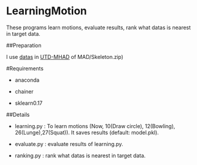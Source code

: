 # LearningMotion

These programs learn motions, evaluate results, rank what datas is nearest in target data.

##Preparation

 I use [datas](http://www.utdallas.edu/~kehtar/UTD) in [UTD-MHAD](http://www.utdallas.edu/~kehtar/UTD-MHAD.html) of MAD/Skeleton.zip)
 

#Requirements

- anaconda

- chainer

- sklearn0.17


##Details

- learning.py : To learn motions (Now, 10(Draw circle), 12(Bowling), 26(Lunge),27(Squat)). It saves results (default: model.pkl).

- evaluate.py : evaluate results of learning.py.

- ranking.py : rank what datas is nearest in target data.
